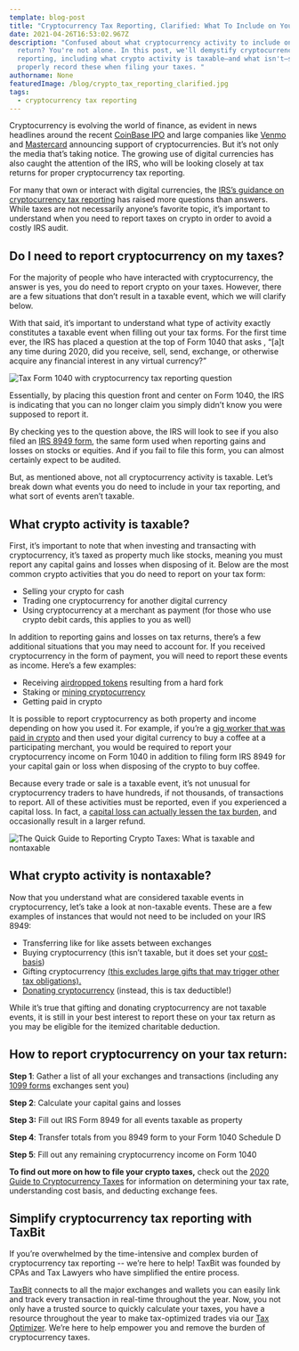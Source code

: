 ```yaml
---
template: blog-post
title: "Cryptocurrency Tax Reporting, Clarified: What To Include on Your Tax Return"
date: 2021-04-26T16:53:02.967Z
description: "Confused about what cryptocurrency activity to include on your tax
  return? You're not alone. In this post, we'll demystify cryptocurrency tax
  reporting, including what crypto activity is taxable—and what isn't—so you can
  properly record these when filing your taxes. "
authorname: None
featuredImage: /blog/crypto_tax_reporting_clarified.jpg
tags:
  - cryptocurrency tax reporting
---
```

Cryptocurrency is evolving the world of finance, as evident in news headlines around the recent [CoinBase IPO](https://www.cnbc.com/2021/04/14/coinbase-to-debut-on-nasdaq-in-direct-listing.html) and large companies like [Venmo](https://www.reuters.com/technology/paypals-venmo-launches-crypto-buying-selling-2021-04-20/) and [Mastercard](https://www.investopedia.com/mastercard-will-begin-facilitating-cryptocurrency-transactions-in-2021-5112531) announcing support of cryptocurrencies. But it’s not only the media that’s taking notice. The growing use of digital currencies has also caught the attention of the IRS, who will be looking closely at tax returns for proper cryptocurrency tax reporting.

For many that own or interact with digital currencies, the [IRS’s guidance on cryptocurrency tax reporting](https://www.irs.gov/irb/2014-16_IRB#NOT-2014-21) has raised more questions than answers. While taxes are not necessarily anyone’s favorite topic, it’s important to understand when you need to report taxes on crypto in order to avoid a costly IRS audit.

## Do I need to report cryptocurrency on my taxes?

For the majority of people who have interacted with cryptocurrency, the answer is yes, you do need to report crypto on your taxes. However, there are a few situations that don’t result in a taxable event, which we will clarify below.

With that said, it’s important to understand what type of activity exactly constitutes a taxable event when filling out your tax forms. For the first time ever, the IRS has placed a question at the top of Form 1040 that asks , “\[a]t any time during 2020, did you receive, sell, send, exchange, or otherwise acquire any financial interest in any virtual currency?”

![Tax Form 1040 with cryptocurrency tax reporting question](https://lh3.googleusercontent.com/u_Eh3hyyJFhI9vUCGG9zC35E_0xK3wHAkZB1lxDPRiFlWllraNObhxbNunYsZAanMMzPmk1Zaji_oVEw5hc2h8he1JjHJc0z6b6LaDiB6Rsf24evzyCmfBg3RN157SREQqKL7KmS)

Essentially, by placing this question front and center on Form 1040, the IRS is indicating that you can no longer claim you simply didn’t know you were supposed to report it.

By checking yes to the question above, the IRS will look to see if you also filed an [IRS 8949 form](https://taxbit.com/blog/2019-11-18-understanding-irs-8949-cryptocurrency-tax-form/), the same form used when reporting gains and losses on stocks or equities. And if you fail to file this form, you can almost certainly expect to be audited.

But, as mentioned above, not all cryptocurrency activity is taxable. Let’s break down what events you do need to include in your tax reporting, and what sort of events aren’t taxable.

## What crypto activity is taxable?

First, it’s important to note that when investing and transacting with cryptocurrency, it’s taxed as property much like stocks, meaning you must report any capital gains and losses when disposing of it. Below are the most common crypto activities that you do need to report on your tax form:

* Selling your crypto for cash
* Trading one cryptocurrency for another digital currency
* Using cryptocurrency at a merchant as payment (for those who use crypto debit cards, this applies to you as well)

In addition to reporting gains and losses on tax returns, there’s a few additional situations that you may need to account for. If you received cryptocurrency in the form of payment, you will need to report these events as income. Here’s a few examples:

* Receiving [airdropped tokens](https://taxbit.com/blog/2019-12-09-phantom-tax-consequences-on-receipt-of-digital-assets-by-airdrop/) resulting from a hard fork
* Staking or [mining cryptocurrency](https://taxbit.com/blog/2019-10-21-irs-guidance-on-cryptocurrency-mining-taxes/)[](https://taxbit.com/blog/difference-between-1099-k-and-1099-b-tax-form-from-cryptocurrency-exchange/)
* Getting paid in crypto

It is possible to report cryptocurrency as both property and income depending on how you used it. For example, if you’re a [gig worker that was paid in crypto](https://taxbit.com/blog/are-you-a-gig-worker-you-might-want-to-get-paid-in-crypto/) and then used your digital currency to buy a coffee at a participating merchant, you would be required to report your cryptocurrency income on Form 1040 in addition to filing form IRS 8949 for your capital gain or loss when disposing of the crypto to buy coffee.

Because every trade or sale is a taxable event, it’s not unusual for cryptocurrency traders to have hundreds, if not thousands, of transactions to report. All of these activities must be reported, even if you experienced a capital loss. In fact, a [capital loss can actually lessen the tax burden](https://taxbit.com/blog/2019-10-09-how-to-report-crypto-losses/), and occasionally result in a larger refund.

![The Quick Guide to Reporting Crypto Taxes: What is taxable and nontaxable](/blog/blog-image_-what-is-taxable-4-.png "The Quick Guide to Reporting Crypto Taxes: What is taxable and nontaxable")

## What crypto activity is nontaxable?

Now that you understand what are considered taxable events in cryptocurrency, let’s take a look at non-taxable events. These are a few examples of instances that would not need to be included on your IRS 8949:

* Transferring like for like assets between exchanges
* Buying cryptocurrency (this isn’t taxable, but it does set your [cost-basis](https://taxbit.com/blog/2019-12-13-proper-cryptocurrency-cost-basis-assignment-methods/))
* Gifting cryptocurrency [(this excludes large gifts that may trigger other tax obligations).](https://www.irs.gov/pub/irs-pdf/p559.pdf#page=24)
* [Donating cryptocurrency](https://taxbit.com/blog/cryptocurrency-gifts-donations-tax-guide/) (instead, this is tax deductible!)

While it’s true that gifting and donating cryptocurrency are not taxable events, it is still in your best interest to report these on your tax return as you may be eligible for the itemized charitable deduction. 

## How to report cryptocurrency on your tax return:

**Step 1**: Gather a list of all your exchanges and transactions (including any [1099 forms](https://taxbit.com/blog/difference-between-1099-k-and-1099-b-tax-form-from-cryptocurrency-exchange/) exchanges sent you)

**Step 2**: Calculate your capital gains and losses

**Step 3:** Fill out IRS Form 8949 for all events taxable as property

**Step 4**: Transfer totals from you 8949 form to your Form 1040 Schedule D

**Step 5**: Fill out any remaining cryptocurrency income on Form 1040

**To find out more on how to file your crypto taxes,** check out the [2020 Guide to Cryptocurrency Taxes](https://taxbit.com/cryptocurrency-tax-guide) for information on determining your tax rate, understanding cost basis, and deducting exchange fees.

## Simplify cryptocurrency tax reporting with TaxBit

If you’re overwhelmed by the time-intensive and complex burden of cryptocurrency tax reporting -- we’re here to help! TaxBit was founded by CPAs and Tax Lawyers who have simplified the entire process.

[TaxBit](https://taxbit.com/) connects to all the major exchanges and wallets you can easily link and track every transaction in real-time throughout the year. Now, you not only have a trusted source to quickly calculate your taxes, you have a resource throughout the year to make tax-optimized trades via our [Tax Optimizer](https://help.taxbit.com/hc/en-us/articles/360052766474-What-is-the-Tax-Optimizer-). We’re here to help empower you and remove the burden of cryptocurrency taxes.